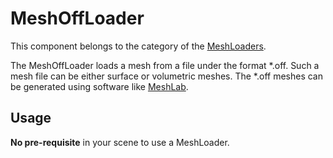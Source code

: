 MeshOffLoader
=============

This component belongs to the category of the [MeshLoaders](../../../../simulation-principles/topology/#meshloaders).

The MeshOffLoader loads a mesh from a file under the format \*.off. Such a mesh file can be either surface or volumetric meshes. The \*.off meshes can be generated using software like [MeshLab](https://www.meshlab.net/).

Usage
-----

**No pre-requisite** in your scene to use a MeshLoader.

